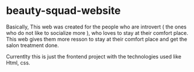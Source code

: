 # beauty-squad-website
Basically, This web was created for the people who are introvert ( the ones who do not like to socialize more ), who loves to stay at their comfort place. This web gives them more resson to stay at their comfort place and get the salon treatment done.

Currentlty this is just the frontend project with the technologies used like Html, css.
